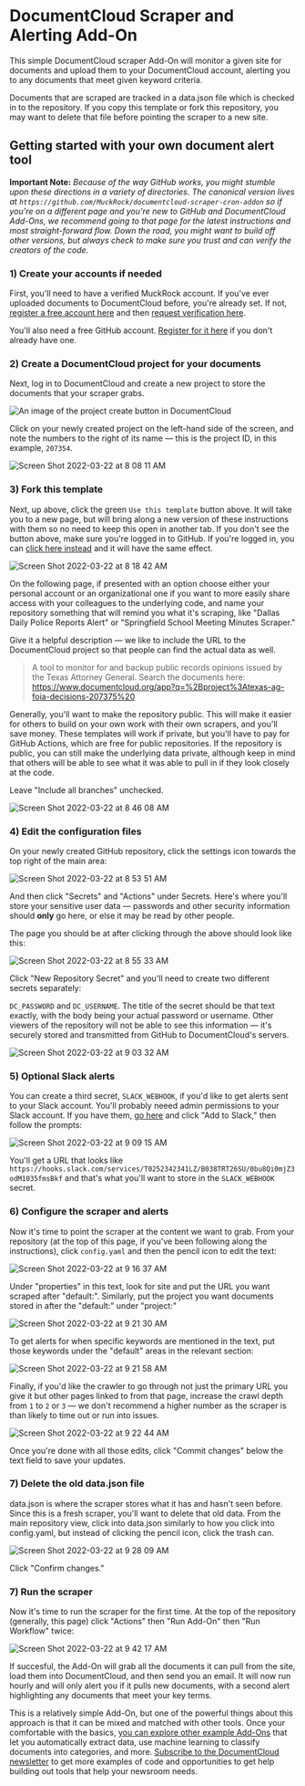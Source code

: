 
# DocumentCloud Scraper and Alerting Add-On

This simple DocumentCloud scraper Add-On will monitor a given site for documents and upload them to your DocumentCloud account, alerting you to any documents that meet given keyword criteria.

Documents that are scraped are tracked in a data.json file which is checked in to the repository.  If you copy this template or fork this repository, you may want to delete that file before pointing the scraper to a new site.

## Getting started with your own document alert tool

**Important Note:** *Because of the way GitHub works, you might stumble upon these directions in a variety of directories. The canonical version lives at `https://github.com/MuckRock/documentcloud-scraper-cron-addon` so if you're on a different page and you're new to GitHub and DocumentCloud Add-Ons, we recommend going to that page for the latest instructions and most straight-forward flow. Down the road, you might want to build off other versions, but always check to make sure you trust and can verify the creators of the code.*

### 1) Create your accounts if needed

First, you'll need to have a verified MuckRock account. If you've ever uploaded documents to DocumentCloud before, you're already set. If not, [register a free account here](https://accounts.muckrock.com/accounts/signup/?intent=squarelet) and then [request verification here](https://airtable.com/shrZrgdmuOwW0ZLPM).

You'll also need a free GitHub account. [Register for it here](https://github.com/join) if you don't already have one.

### 2) Create a DocumentCloud project for your documents

Next, log in to DocumentCloud and create a new project to store the documents that your scraper grabs.

![An image of the project create button in DocumentCloud](https://user-images.githubusercontent.com/136939/159478474-53a770e5-a826-44f1-bb80-b1844bf4c263.png)

Click on your newly created project on the left-hand side of the screen, and note the numbers to the right of its name — this is the project ID, in this example, `207354`.

![Screen Shot 2022-03-22 at 8 08 11 AM](https://user-images.githubusercontent.com/136939/159478630-c6cbcb24-308c-4b0e-a42c-f10cf2653836.png)

### 3) Fork this template

Next, up above, click the green `Use this template` button above. It will take you to a new page, but will bring along a new version of these instructions with them so no need to keep this open in another tab. If you don't see the button above, make sure you're logged in to GitHub. If you're logged in, you can [click here instead](https://github.com/MuckRock/documentcloud-scraper-cron-addon/generate) and it will have the same effect.

![Screen Shot 2022-03-22 at 8 18 42 AM](https://user-images.githubusercontent.com/136939/159480367-f1589e96-726a-4d15-a468-2d68a969f359.png)

On the following page, if presented with an option choose either your personal account or an organizational one if you want to more easily share access with your colleagues to the underlying code, and name your repository something that will remind you what it's scraping, like "Dallas Daily Police Reports Alert" or "Springfield School Meeting Minutes Scraper."

Give it a helpful description — we like to include the URL to the DocumentCloud project so that people can find the actual data as well.

> A tool to monitor for and backup public records opinions issued by the Texas Attorney General. Search the documents here: https://www.documentcloud.org/app?q=%2Bproject%3Atexas-ag-foia-decisions-207375%20

Generally, you'll want to make the repository public. This will make it easier for others to build on your own work with their own scrapers, and you'll save money. These templates will work if private, but you'll have to pay for GitHub Actions, which are free for public repositories. If the repository is public, you can still make the underlying data private, although keep in mind that others will be able to see what it was able to pull in if they look closely at the code.

Leave "Include all branches" unchecked.

![Screen Shot 2022-03-22 at 8 46 08 AM](https://user-images.githubusercontent.com/136939/159485096-1877e6a7-0bb9-4c71-8bde-367865bba0f5.png)

### 4) Edit the configuration files

On your newly created GitHub repository, click the settings icon towards the top right of the main area:

![Screen Shot 2022-03-22 at 8 53 51 AM](https://user-images.githubusercontent.com/136939/159486465-f0158341-990e-43b5-b2ef-a7fd12eae9ad.png)

And then click "Secrets" and "Actions" under Secrets. Here's where you'll store your sensitive user data — passwords and other security information should **only** go here, or else it may be read by other people.

The page you should be at after clicking through the above should look like this:

![Screen Shot 2022-03-22 at 8 55 33 AM](https://user-images.githubusercontent.com/136939/159486787-71e8fa7f-f389-4231-b89d-2fe580e360bf.png)

Click "New Repository Secret" and you'll need to create two different secrets separately:

`DC_PASSWORD` and `DC_USERNAME`. The title of the secret should be that text exactly, with the body being your actual password or username. Other viewers of the repository will not be able to see this information — it's securely stored and transmitted from GitHub to DocumentCloud's servers.

![Screen Shot 2022-03-22 at 9 03 32 AM](https://user-images.githubusercontent.com/136939/159488115-d4c8a211-776a-498f-8112-01cad22db45e.png)

### 5) Optional Slack alerts

You can create a third secret, `SLACK_WEBHOOK`, if you'd like to get alerts sent to your Slack account. You'll probably neeed admin permissions to your Slack account. If you have them, [go here](
slack.com/apps/A0F7XDUAZ-incoming-webhooks?tab=more_info) and click "Add to Slack," then follow the prompts:

![Screen Shot 2022-03-22 at 9 09 15 AM](https://user-images.githubusercontent.com/136939/159489230-dfab5dfc-c9d7-4c4f-a00f-974f5c9b55a7.png)

You'll get a URL that looks like `https://hooks.slack.com/services/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` and that's what you'll want to store in the `SLACK_WEBHOOK` secret.

### 6) Configure the scraper and alerts

Now it's time to point the scraper at the content we want to grab. From your repository (at the top of this page, if you've been following along the instructions), click `config.yaml` and then the pencil icon to edit the text:

![Screen Shot 2022-03-22 at 9 16 37 AM](https://user-images.githubusercontent.com/136939/159490436-e5351a6c-c912-466d-a03d-1682c1c41c2b.png)

Under "properties" in this text, look for site and put the URL you want scraped after "default:". Similarly, put the project you want documents stored in after the "default:" under "project:" 

![Screen Shot 2022-03-22 at 9 21 30 AM](https://user-images.githubusercontent.com/136939/159491268-61293a60-c3f5-4db5-bac6-66124fa404ab.png)

To get alerts for when specific keywords are mentioned in the text, put those keywords under the "default" areas in the relevant section:

![Screen Shot 2022-03-22 at 9 21 58 AM](https://user-images.githubusercontent.com/136939/159491353-10c5d890-015e-4204-bd2d-efacb8a22227.png)

Finally, if you'd like the crawler to go through not just the primary URL you give it but other pages linked to from that page, increase the crawl depth from `1` to `2` or `3` — we don't recommend a higher number as the scraper is than likely to time out or run into issues.

![Screen Shot 2022-03-22 at 9 22 44 AM](https://user-images.githubusercontent.com/136939/159491775-46317a87-9a96-434f-a85f-f36ad9d55ec5.png)

Once you're done with all those edits, click "Commit changes" below the text field to save your updates.

### 7) Delete the old data.json file

data.json is where the scraper stores what it has and hasn't seen before. Since this is a fresh scraper, you'll want to delete that old data. From the main repository view, click into data.json similarly to how you click into config.yaml, but instead of clicking the pencil icon, click the trash can.

![Screen Shot 2022-03-22 at 9 28 09 AM](https://user-images.githubusercontent.com/136939/159492494-c61f96e9-57d8-4590-9572-b14351ccc4b4.png)

Click "Confirm changes."

### 7) Run the scraper

Now it's time to run the scraper for the first time. At the top of the repository (generally, this page) click "Actions" then "Run Add-On" then "Run Workflow" twice:

![Screen Shot 2022-03-22 at 9 42 17 AM](https://user-images.githubusercontent.com/136939/159495167-1c96e745-4cec-42a1-9b04-b740a60d9252.png)

If succesful, the Add-On will grab all the documents it can pull from the site, load them into DocumentCloud, and then send you an email. It will now run hourly and will only alert you if it pulls new documents, with a second alert highlighting any documents that meet your key terms.

This is a relatively simple Add-On, but one of the powerful things about this approach is that it can be mixed and matched with other tools. Once your comfortable with the basics, [you can explore other example Add-Ons](https://www.documentcloud.org/help/add-ons/) that let you automatically extract data, use machine learning to classify documents into categories, and more. [Subscribe to the DocumentCloud newsletter](https://muckrock.us2.list-manage.com/subscribe?u=74862d74361490eca930f4384&id=89227411b1) to get more examples of code and opportunities to get help building out tools that help your newsroom needs.

